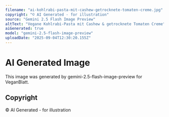 ```yaml
---
filename: "ai-kohlrabi-pasta-mit-cashew-getrocknete-tomaten-creme.jpg"
copyright: "© AI Generated - for illustration"
source: "Gemini 2.5 Flash Image Preview"
altText: "Vegane Kohlrabi-Pasta mit Cashew & getrocknete Tomaten Creme"
aiGenerated: true
model: "gemini-2.5-flash-image-preview"
uploadDate: "2025-09-04T12:30:20.155Z"
---
```


# AI Generated Image

This image was generated by gemini-2.5-flash-image-preview for VeganBlatt.

## Copyright
© AI Generated - for illustration
